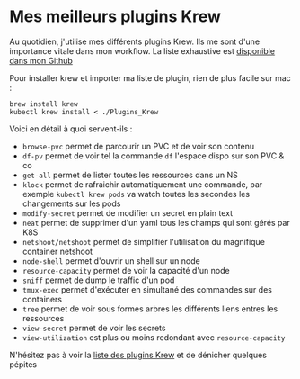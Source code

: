 # Mes meilleurs plugins Krew

Au quotidien, j'utilise mes différents plugins Krew. Ils me sont d'une importance vitale dans mon workflow. La liste exhaustive est [disponible dans mon Github](https://github.com/PixiBixi/dotfiles/blob/master/Plugins_Krew)

Pour installer krew et importer ma liste de plugin, rien de plus facile sur mac :

```
brew install krew
kubectl krew install < ./Plugins_Krew
```

Voici en détail à quoi servent-ils :

  * `browse-pvc` permet de parcourir un PVC et de voir son contenu
  * `df-pv` permet de voir tel la commande `df` l'espace dispo sur son PVC & co
  * `get-all` permet de lister toutes les ressources dans un NS
  * `klock` permet de rafraichir automatiquement une commande, par exemple `kubectl krew pods` va watch toutes les secondes les changements sur les pods
  * `modify-secret` permet de modifier un secret en plain text
  * `neat` permet de supprimer d'un yaml tous les champs qui sont gérés par K8S
  * `netshoot/netshoot` permet de simplifier l'utilisation du magnifique container netshoot
  * `node-shell` permet d'ouvrir un shell sur un node
  * `resource-capacity` permet de voir la capacité d'un node
  * `sniff` permet de dump le traffic d'un pod
  * `tmux-exec` permet d'exécuter en simultané des commandes sur des containers
  * `tree` permet de voir sous formes arbres les différents liens entres les ressources
  * `view-secret` permet de voir les secrets
  * `view-utilization`  est plus ou moins redondant avec `resource-capacity`

N'hésitez pas à voir la [liste des plugins Krew](https://krew.sigs.k8s.io/plugins/) et de dénicher quelques pépites
